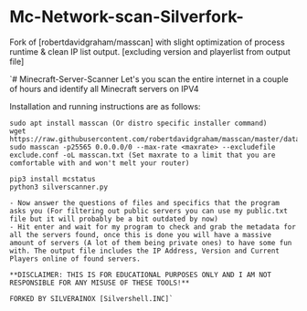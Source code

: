# Mc-Network-scan-Silverfork-
Fork of [robertdavidgraham/masscan] with slight optimization of process runtime &amp; clean IP list output. [excluding version and playerlist from output file]

`# Minecraft-Server-Scanner
Let's you scan the entire internet in a couple of hours and identify all Minecraft servers on IPV4

Installation and running instructions are as follows:
```
sudo apt install masscan (Or distro specific installer command)
wget https://raw.githubusercontent.com/robertdavidgraham/masscan/master/data/exclude.conf
sudo masscan -p25565 0.0.0.0/0 --max-rate <maxrate> --excludefile exclude.conf -oL masscan.txt (Set maxrate to a limit that you are comfortable with and won't melt your router)

pip3 install mcstatus
python3 silverscanner.py

- Now answer the questions of files and specifics that the program asks you (For filtering out public servers you can use my public.txt file but it will probably be a bit outdated by now)
- Hit enter and wait for my program to check and grab the metadata for all the servers found, once this is done you will have a massive amount of servers (A lot of them being private ones) to have some fun with. The output file includes the IP Address, Version and Current Players online of found servers.

**DISCLAIMER: THIS IS FOR EDUCATIONAL PURPOSES ONLY AND I AM NOT RESPONSIBLE FOR ANY MISUSE OF THESE TOOLS!**

FORKED BY SILVERAINOX [Silvershell.INC]`
